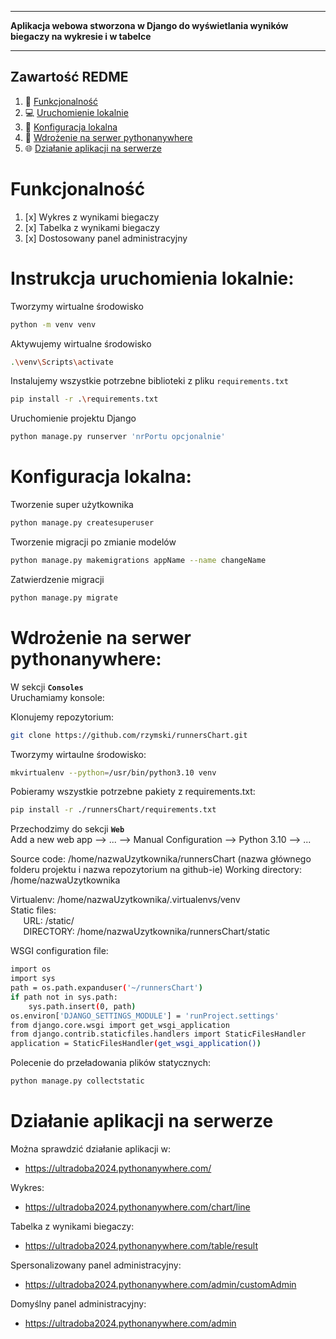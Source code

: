 ___
**Aplikacja webowa stworzona w Django do wyświetlania wyników biegaczy na wykresie i w tabelce**
___

## Zawartość REDME
1. :runner: [Funkcjonalność](#funkcjonalność)
2. :computer: [Uruchomienie lokalnie](#I=instrukcja-uruchomienia-lokalnie)
3. :wrench: [Konfiguracja lokalna](#konfiguracja-lokalna)
4. :satellite: [Wdrożenie na serwer pythonanywhere](#wdrozenie-na-serwer-pythonanywhere)
5. :globe_with_meridians: [Działanie aplikacji na serwerze](#dzialanie-aplikacji-na-serwerze)

# Funkcjonalność
1) [x] Wykres z wynikami biegaczy
2) [x] Tabelka z wynikami biegaczy
3) [x] Dostosowany panel administracyjny


# Instrukcja uruchomienia lokalnie:
Tworzymy wirtualne środowisko
```sh
python -m venv venv
```

Aktywujemy wirtualne środowisko
```sh
.\venv\Scripts\activate
```
Instalujemy wszystkie potrzebne biblioteki z pliku `requirements.txt`
```sh
pip install -r .\requirements.txt
```

Uruchomienie projektu Django
```sh
python manage.py runserver 'nrPortu opcjonalnie'
```

# Konfiguracja lokalna:
Tworzenie super użytkownika
```sh
python manage.py createsuperuser
```

Tworzenie migracji po zmianie modelów
```sh
python manage.py makemigrations appName --name changeName
```

Zatwierdzenie migracji
```sh
python manage.py migrate  
```

# Wdrożenie na serwer pythonanywhere:
W sekcji **`Consoles`**		  
Uruchamiamy konsole:

Klonujemy repozytorium:
```sh
git clone https://github.com/rzymski/runnersChart.git
```

Tworzymy wirtaulne środowisko:
```sh
mkvirtualenv --python=/usr/bin/python3.10 venv
```

Pobieramy wszystkie potrzebne pakiety z requirements.txt:
```sh
pip install -r ./runnersChart/requirements.txt
```

Przechodzimy do sekcji **`Web`**    
Add a new web app --> ... --> Manual Configuration --> Python 3.10 --> ...

Source code: /home/nazwaUzytkownika/runnersChart (nazwa głównego folderu projektu i nazwa repozytorium na github-ie)
Working directory: /home/nazwaUzytkownika

Virtualenv: /home/nazwaUzytkownika/.virtualenvs/venv  
Static files:    
$\quad$ URL: /static/	    
$\quad$ DIRECTORY: /home/nazwaUzytkownika/runnersChart/static

WSGI configuration file:
```sh
import os
import sys
path = os.path.expanduser('~/runnersChart')
if path not in sys.path:
	sys.path.insert(0, path)
os.environ['DJANGO_SETTINGS_MODULE'] = 'runProject.settings'
from django.core.wsgi import get_wsgi_application
from django.contrib.staticfiles.handlers import StaticFilesHandler
application = StaticFilesHandler(get_wsgi_application())
```

Polecenie do przeładowania plików statycznych:
```sh
python manage.py collectstatic
```

# Działanie aplikacji na serwerze
Można sprawdzić działanie aplikacji w:  
- https://ultradoba2024.pythonanywhere.com/

Wykres:
- https://ultradoba2024.pythonanywhere.com/chart/line

Tabelka z wynikami biegaczy:
- https://ultradoba2024.pythonanywhere.com/table/result

Spersonalizowany panel administracyjny:
- https://ultradoba2024.pythonanywhere.com/admin/customAdmin

Domyślny panel administracyjny:
- https://ultradoba2024.pythonanywhere.com/admin
